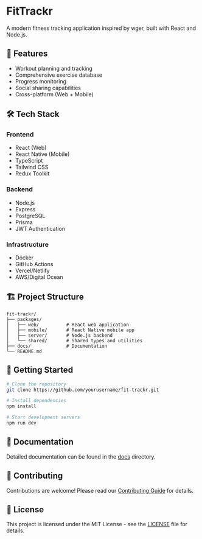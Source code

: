 # FitTrackr

A modern fitness tracking application inspired by wger, built with React and Node.js.

## 🚀 Features

- Workout planning and tracking
- Comprehensive exercise database
- Progress monitoring
- Social sharing capabilities
- Cross-platform (Web + Mobile)

## 🛠️ Tech Stack

### Frontend
- React (Web)
- React Native (Mobile)
- TypeScript
- Tailwind CSS
- Redux Toolkit

### Backend
- Node.js
- Express
- PostgreSQL
- Prisma
- JWT Authentication

### Infrastructure
- Docker
- GitHub Actions
- Vercel/Netlify
- AWS/Digital Ocean

## 🏗️ Project Structure

```
fit-trackr/
├── packages/
│   ├── web/          # React web application
│   ├── mobile/       # React Native mobile app
│   ├── server/       # Node.js backend
│   └── shared/       # Shared types and utilities
├── docs/             # Documentation
└── README.md
```

## 🚦 Getting Started

```bash
# Clone the repository
git clone https://github.com/yourusername/fit-trackr.git

# Install dependencies
npm install

# Start development servers
npm run dev
```

## 📝 Documentation

Detailed documentation can be found in the [docs](./docs) directory.

## 🤝 Contributing

Contributions are welcome! Please read our [Contributing Guide](./CONTRIBUTING.md) for details.

## 📄 License

This project is licensed under the MIT License - see the [LICENSE](./LICENSE) file for details.